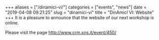 +++
aliases = ["/dinamici-vi/"]
categories = ["events", "news"]
date = "2019-04-08 09:21:25"
slug = "dinamici-vi"
title = "DinAmicI VI: Website"
+++
It is a pleasure to announce that the website of our next workshop is
online.

Please visit the page <http://www.crm.sns.it/event/450/>
